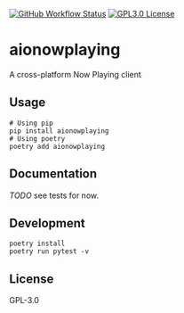 [![GitHub Workflow Status][ci-shield]][ci-url]
[![GPL3.0 License][license-shield]][license-url]

# aionowplaying
A cross-platform Now Playing client

## Usage
```shell
# Using pip
pip install aionowplaying
# Using poetry
poetry add aionowplaying
```

## Documentation
_TODO_
see tests for now.

## Development
```shell
poetry install
poetry run pytest -v
```

## License
GPL-3.0

<!-- MARKDOWN LINKS & IMAGES -->
[ci-shield]: https://img.shields.io/github/actions/workflow/status/BruceZhang1993/aionowplaying/ci.yml?style=for-the-badge
[license-shield]: https://img.shields.io/github/license/BruceZhang1993/aionowplaying.svg?style=for-the-badge
[ci-url]: https://github.com/BruceZhang1993/aionowplaying/actions/workflows/ci.yml
[license-url]: https://github.com/BruceZhang1993/aionowplaying/blob/master/LICENSE.txt

